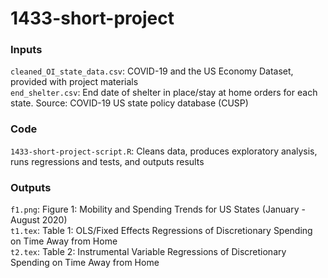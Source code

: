 # 1433-short-project

### Inputs
`cleaned_OI_state_data.csv`: COVID-19 and the US Economy Dataset, provided with project materials\
`end_shelter.csv`: End date of shelter in place/stay at home orders for each state. Source: COVID-19 US state policy database (CUSP)

### Code
`1433-short-project-script.R`: Cleans data, produces exploratory analysis, runs regressions and tests, and outputs results

### Outputs
`f1.png`: Figure 1: Mobility and Spending Trends for US States (January - August 2020)\
`t1.tex`: Table 1: OLS/Fixed Effects Regressions of Discretionary Spending on Time Away from Home\
`t2.tex`: Table 2: Instrumental Variable Regressions of Discretionary Spending on Time Away from Home
